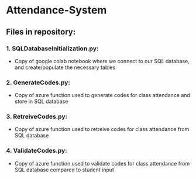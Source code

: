 # Attendance-System

## Files in repository:

### 1. **SQLDatabaseInitialization.py**: 
 - Copy of google colab notebook where we connect to our SQL database, and create/populate the necessary tables

### 2. **GenerateCodes.py**: 
 - Copy of azure function used to generate codes for class attendance and store in SQL database

### 3. **RetreiveCodes.py**: 
 - Copy of azure function used to retreive codes for class attendance from SQL database

### 4. **ValidateCodes.py**: 
 - Copy of azure function used to validate codes for class attendance from SQL database compared to student input
